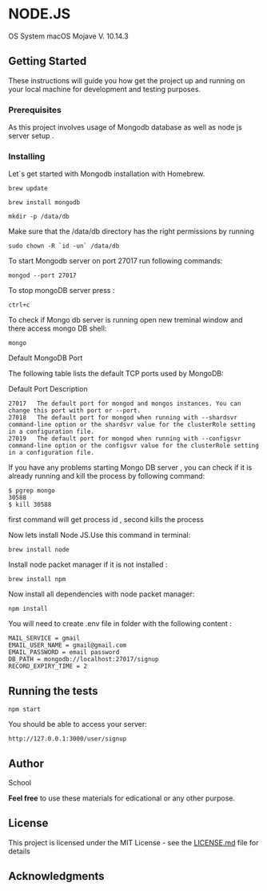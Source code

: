    # NODE.JS

OS System macOS Mojave V. 10.14.3

## Getting Started

These instructions will guide you how get the project up and running on your local machine for development and testing purposes.

### Prerequisites

As this project involves usage of Mongodb database as well as node js server setup .

### Installing

Let`s get started with Mongodb installation with Homebrew.

```
brew update 

brew install mongodb

mkdir -p /data/db
```

Make sure that the /data/db directory has the right permissions by running

```
sudo chown -R `id -un` /data/db
```

To start Mongodb server on port 27017 run following commands:

```
mongod --port 27017
```


To stop mongoDB server press :

```
ctrl+c
```
To check if Mongo db server is running open new treminal window and there access mongo DB shell:

```
mongo
```

Default MongoDB Port

The following table lists the default TCP ports used by MongoDB:

Default Port	Description

```
27017	The default port for mongod and mongos instances. You can change this port with port or --port.
27018	The default port for mongod when running with --shardsvr command-line option or the shardsvr value for the clusterRole setting in a configuration file.
27019	The default port for mongod when running with --configsvr command-line option or the configsvr value for the clusterRole setting in a configuration file.
```

If you have any problems starting Mongo DB server , you can check if it is already running and kill the process by following command:

```
$ pgrep mongo
30588
$ kill 30588

```
first command will get process id , second kills the process


Now lets install Node JS.Use this command in terminal:

```
brew install node
```

Install node packet manager if it is not installed :

```
brew install npm

```

Now install all dependencies with node packet manager:

```
npm install
```

You will need to create .env file in folder with the following content :

```
MAIL_SERVICE = gmail
EMAIL_USER_NAME = gmail@gmail.com
EMAIL_PASSWORD = email password
DB_PATH = mongodb://localhost:27017/signup
RECORD_EXPIRY_TIME = 2
```

## Running the tests


```
npm start
```

You should be able to access your server:

```
http://127.0.0.1:3000/user/signup
```

## Author 

School 

**Feel free** to use these materials for edicational or any other purpose. 



## License

This project is licensed under the MIT License - see the [LICENSE.md](LICENSE.md) file for details

## Acknowledgments

